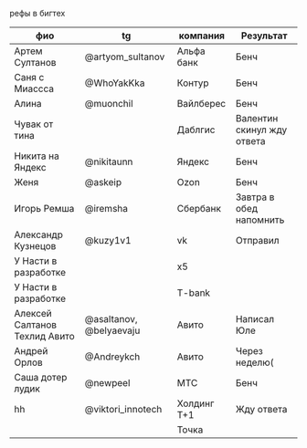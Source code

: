 рефы в бигтех

| фио<br>                       | tg                      | компания    | Результат                  |
| ----------------------------- | ----------------------- | ----------- | -------------------------- |
| Артем Султанов                | @artyom_sultanov        | Альфа банк  | Бенч                       |
| Саня с Миассса                | @WhoYakKka              | Контур      | Бенч                       |
| Алина                         | @muonchil               | Вайлберес   | Бенч                       |
| Чувак от тина                 |                         | Даблгис     | Валентин скинул жду ответа |
| Никита на Яндекс              | @nikitaunn              | Яндекс      | Бенч                       |
| Женя                          | @askeip                 | Ozon        | Бенч                       |
| Игорь Ремша                   | @iremsha                | Сбербанк    | Завтра в обед напомнить    |
| Александр Кузнецов            | @kuzy1v1                | vk          | Отправил                   |
| У Насти в разработке          |                         | x5          |                            |
| У Насти в разработке          |                         | T-bank      |                            |
| Алексей Салтанов Техлид Авито | @asaltanov, @belyaevaju | Авито       | Написал Юле                |
| Андрей Орлов                  | @Andreykch              | Авито       | Через неделю(              |
| Саша дотер лудик              | @newpeel                | МТС         | Бенч                       |
| hh                            | @viktori_innotech       | Холдинг Т+1 | Жду ответа                 |
|                               |                         | Точка       |                            |

